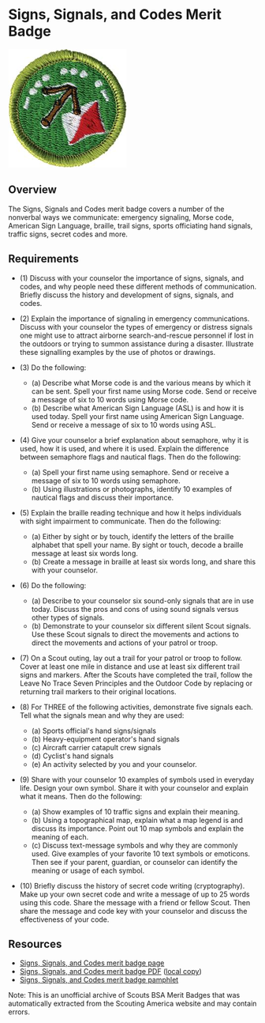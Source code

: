 

# Signs, Signals, and Codes Merit Badge

![Signs, Signals, and Codes Merit Badge](images/signs-signals-and-codes-merit-badge.jpg)

## Overview



The Signs, Signals and Codes merit badge covers a number of the nonverbal ways we communicate: emergency signaling, Morse code, American Sign Language, braille, trail signs, sports officiating hand signals, traffic signs, secret codes and more.

## Requirements

* (1) Discuss with your counselor the importance of signs, signals, and codes, and why people need these different methods of communication. Briefly discuss the history and development of signs, signals, and codes.
* (2) Explain the importance of signaling in emergency communications. Discuss with your counselor the types of emergency or distress signals one might use to attract airborne search-and-rescue personnel if lost in the outdoors or trying to summon assistance during a disaster. Illustrate these signalling examples by the use of photos or drawings.
* (3) Do the following:
    * (a) Describe what Morse code is and the various means by which it can be sent. Spell your first name using Morse code. Send or receive a message of six to 10 words using Morse code.
    * (b) Describe what American Sign Language (ASL) is and how it is used today. Spell your first name using American Sign Language. Send or receive a message of six to 10 words using ASL.


* (4) Give your counselor a brief explanation about semaphore, why it is used, how it is used, and where it is used. Explain the difference between semaphore flags and nautical flags. Then do the following:
    * (a) Spell your first name using semaphore. Send or receive a message of six to 10 words using semaphore.
    * (b) Using illustrations or photographs, identify 10 examples of nautical flags and discuss their importance.


* (5) Explain the braille reading technique and how it helps individuals with sight impairment to communicate. Then do the following:
    * (a) Either by sight or by touch, identify the letters of the braille alphabet that spell your name. By sight or touch, decode a braille message at least six words long.
    * (b) Create a message in braille at least six words long, and share this with your counselor.


* (6) Do the following:
    * (a) Describe to your counselor six sound-only signals that are in use today. Discuss the pros and cons of using sound signals versus other types of signals.
    * (b) Demonstrate to your counselor six different silent Scout signals. Use these Scout signals to direct the movements and actions to direct the movements and actions of your patrol or troop.


* (7) On a Scout outing, lay out a trail for your patrol or troop to follow. Cover at least one mile in distance and use at least six different trail signs and markers. After the Scouts have completed the trail, follow the Leave No Trace Seven Principles and the Outdoor Code by replacing or returning trail markers to their original locations.
* (8) For THREE of the following activities, demonstrate five signals each. Tell what the signals mean and why they are used:
    * (a) Sports official's hand signs/signals
    * (b) Heavy-equipment operator's hand signals
    * (c) Aircraft carrier catapult crew signals
    * (d) Cyclist's hand signals
    * (e) An activity selected by you and your counselor.


* (9) Share with your counselor 10 examples of symbols used in everyday life. Design your own symbol. Share it with your counselor and explain what it means. Then do the following:
    * (a) Show examples of 10 traffic signs and explain their meaning.
    * (b) Using a topographical map, explain what a map legend is and discuss its importance. Point out 10 map symbols and explain the meaning of each.
    * (c) Discuss text-message symbols and why they are commonly used. Give examples of your favorite 10 text symbols or emoticons. Then see if your parent, guardian, or counselor can identify the meaning or usage of each symbol.


* (10) Briefly discuss the history of secret code writing (cryptography). Make up your own secret code and write a message of up to 25 words using this code. Share the message with a friend or fellow Scout. Then share the message and code key with your counselor and discuss the effectiveness of your code.


## Resources

- [Signs, Signals, and Codes merit badge page](https://www.scouting.org/merit-badges/signs-signals-and-codes/)
- [Signs, Signals, and Codes merit badge PDF](https://filestore.scouting.org/filestore/Merit_Badge_ReqandRes/SignsSignals_and_Codes.pdf) ([local copy](files/signs-signals-and-codes-merit-badge.pdf))
- [Signs, Signals, and Codes merit badge pamphlet](https://www.scoutshop.org/signs-signals-codes-merit-badge-pamphlet-656309.html)

Note: This is an unofficial archive of Scouts BSA Merit Badges that was automatically extracted from the Scouting America website and may contain errors.